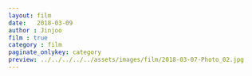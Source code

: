 ```yaml
---
layout: film
date:   2018-03-09
author : Jinjoo
film : true
category : film
paginate_onlykey: category
preview: ../../../../../assets/images/film/2018-03-07-Photo_02.jpg
---
```


